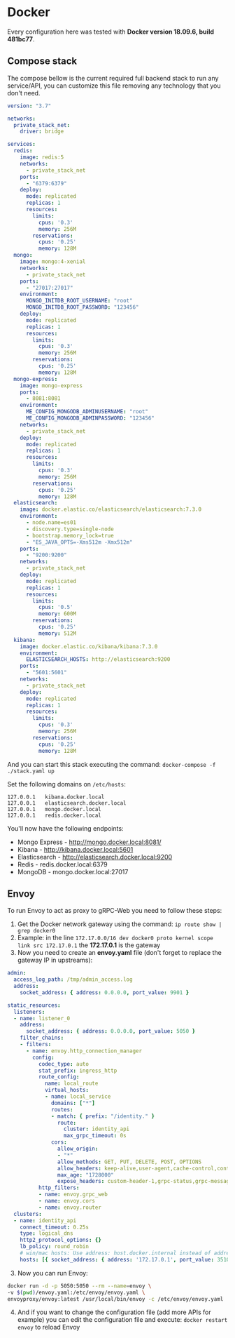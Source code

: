 # Docker

Every configuration here was tested with **Docker version 18.09.6, build 481bc77**.

## Compose stack

The compose bellow is the current required full backend stack to run any service/API, you can customize this file removing any technology that you don't need.

```yml
version: "3.7"

networks:
  private_stack_net:
    driver: bridge

services:
  redis:
    image: redis:5
    networks:
      - private_stack_net
    ports:
      - "6379:6379"
    deploy:
      mode: replicated
      replicas: 1
      resources:
        limits:
          cpus: '0.3'
          memory: 256M
        reservations:
          cpus: '0.25'
          memory: 128M
  mongo:
    image: mongo:4-xenial
    networks:
      - private_stack_net
    ports:
      - "27017:27017"
    environment:
      MONGO_INITDB_ROOT_USERNAME: "root"
      MONGO_INITDB_ROOT_PASSWORD: "123456"
    deploy:
      mode: replicated
      replicas: 1
      resources:
        limits:
          cpus: '0.3'
          memory: 256M
        reservations:
          cpus: '0.25'
          memory: 128M
  mongo-express:
    image: mongo-express
    ports:
      - 8081:8081
    environment:
      ME_CONFIG_MONGODB_ADMINUSERNAME: "root"
      ME_CONFIG_MONGODB_ADMINPASSWORD: "123456"
    networks:
      - private_stack_net
    deploy:
      mode: replicated
      replicas: 1
      resources:
        limits:
          cpus: '0.3'
          memory: 256M
        reservations:
          cpus: '0.25'
          memory: 128M
  elasticsearch:
    image: docker.elastic.co/elasticsearch/elasticsearch:7.3.0
    environment:
      - node.name=es01
      - discovery.type=single-node
      - bootstrap.memory_lock=true
      - "ES_JAVA_OPTS=-Xms512m -Xmx512m"
    ports:
      - "9200:9200"
    networks:
      - private_stack_net
    deploy:
      mode: replicated
      replicas: 1
      resources:
        limits:
          cpus: '0.5'
          memory: 600M
        reservations:
          cpus: '0.25'
          memory: 512M
  kibana:
    image: docker.elastic.co/kibana/kibana:7.3.0
    environment:
      ELASTICSEARCH_HOSTS: http://elasticsearch:9200
    ports:
      - "5601:5601"
    networks:
      - private_stack_net
    deploy:
      mode: replicated
      replicas: 1
      resources:
        limits:
          cpus: '0.3'
          memory: 256M
        reservations:
          cpus: '0.25'
          memory: 128M
```

And you can start this stack executing the command: `docker-compose -f ./stack.yaml up`

Set the following domains on `/etc/hosts`:

```
127.0.0.1	kibana.docker.local
127.0.0.1	elasticsearch.docker.local
127.0.0.1	mongo.docker.local
127.0.0.1	redis.docker.local
```

You'll now have the following endpoints:

* Mongo Express - http://mongo.docker.local:8081/
* Kibana - http://kibana.docker.local:5601
* Elasticsearch - http://elasticsearch.docker.local:9200
* Redis - redis.docker.local:6379
* MongoDB - mongo.docker.local:27017

## Envoy

To run Envoy to act as proxy to gRPC-Web you need to follow these steps:

1. Get the Docker network gateway using the command: `ip route show | grep docker0`
  1. Example: in the line `172.17.0.0/16 dev docker0 proto kernel scope link src 172.17.0.1` the **172.17.0.1** is the gateway
2. Now you need to create an **envoy.yaml** file (don't forget to replace the gateway IP in upstreams):
  ```yaml
  admin:
    access_log_path: /tmp/admin_access.log
    address:
      socket_address: { address: 0.0.0.0, port_value: 9901 }

  static_resources:
    listeners:
    - name: listener_0
      address:
        socket_address: { address: 0.0.0.0, port_value: 5050 }
      filter_chains:
      - filters:
        - name: envoy.http_connection_manager
          config:
            codec_type: auto
            stat_prefix: ingress_http
            route_config:
              name: local_route
              virtual_hosts:
              - name: local_service
                domains: ["*"]
                routes:
                - match: { prefix: "/identity." }
                  route:
                    cluster: identity_api
                    max_grpc_timeout: 0s
                cors:
                  allow_origin:
                  - "*"
                  allow_methods: GET, PUT, DELETE, POST, OPTIONS
                  allow_headers: keep-alive,user-agent,cache-control,content-type,content-transfer-encoding,custom-header-1,x-accept-content-transfer-encoding,x-accept-response-streaming,x-user-agent,x-grpc-web,grpc-timeout
                  max_age: "1728000"
                  expose_headers: custom-header-1,grpc-status,grpc-message
            http_filters:
            - name: envoy.grpc_web
            - name: envoy.cors
            - name: envoy.router
    clusters:
    - name: identity_api
      connect_timeout: 0.25s
      type: logical_dns
      http2_protocol_options: {}
      lb_policy: round_robin
      # win/mac hosts: Use address: host.docker.internal instead of address: localhost in the line below
      hosts: [{ socket_address: { address: '172.17.0.1', port_value: 35102 }}]
  ```
3. Now you can run Envoy:
  ```bash
  docker run -d -p 5050:5050 --rm --name=envoy \
  -v $(pwd)/envoy.yaml:/etc/envoy/envoy.yaml \
  envoyproxy/envoy:latest /usr/local/bin/envoy -c /etc/envoy/envoy.yaml
  ```
4. And if you want to change the configuration file (add more APIs for example) you can edit the configuration file and execute: `docker restart envoy` to reload Envoy